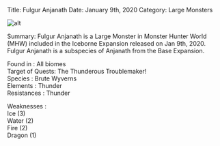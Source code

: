 Title: Fulgur Anjanath
Date: January 9th, 2020
Category: Large Monsters

![alt](../images/FulgurAnjanath.png)

Summary: Fulgur Anjanath is a Large Monster in Monster Hunter World (MHW) included in the Iceborne Expansion released on Jan 9th, 2020.  
Fulgur Anjanath is a subspecies of Anjanath from the Base Expansion.
    
Found in : All biomes  
Target of Quests: The Thunderous Troublemaker!  
Species : Brute Wyverns  
Elements : Thunder  
Resistances : Thunder
    
Weaknesses :  
Ice (3)  
Water (2)  
Fire (2)  
Dragon (1)